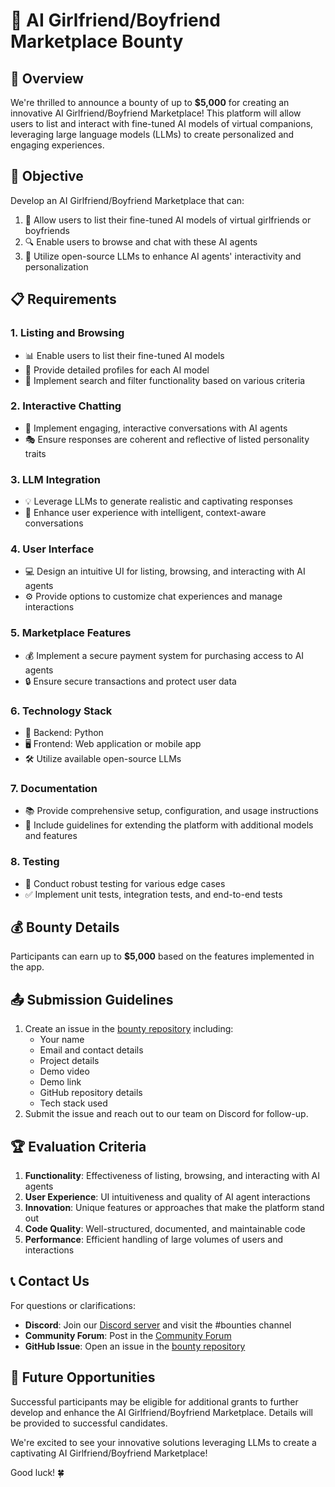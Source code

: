 # 💖 AI Girlfriend/Boyfriend Marketplace Bounty

## 🌟 Overview

We're thrilled to announce a bounty of up to **$5,000** for creating an innovative AI Girlfriend/Boyfriend Marketplace! This platform will allow users to list and interact with fine-tuned AI models of virtual companions, leveraging large language models (LLMs) to create personalized and engaging experiences.

## 🎯 Objective

Develop an AI Girlfriend/Boyfriend Marketplace that can:

1. 📝 Allow users to list their fine-tuned AI models of virtual girlfriends or boyfriends
2. 🔍 Enable users to browse and chat with these AI agents
3. 🧠 Utilize open-source LLMs to enhance AI agents' interactivity and personalization

## 📋 Requirements

### 1. Listing and Browsing

- 📊 Enable users to list their fine-tuned AI models
- 👤 Provide detailed profiles for each AI model
- 🔎 Implement search and filter functionality based on various criteria

### 2. Interactive Chatting

- 💬 Implement engaging, interactive conversations with AI agents
- 🎭 Ensure responses are coherent and reflective of listed personality traits

### 3. LLM Integration

- 💡 Leverage LLMs to generate realistic and captivating responses
- 🌈 Enhance user experience with intelligent, context-aware conversations

### 4. User Interface

- 💻 Design an intuitive UI for listing, browsing, and interacting with AI agents
- ⚙️ Provide options to customize chat experiences and manage interactions

### 5. Marketplace Features

- 💰 Implement a secure payment system for purchasing access to AI agents
- 🔒 Ensure secure transactions and protect user data

### 6. Technology Stack

- 🐍 Backend: Python
- 🖥️ Frontend: Web application or mobile app
- 🛠️ Utilize available open-source LLMs

### 7. Documentation

- 📚 Provide comprehensive setup, configuration, and usage instructions
- 📝 Include guidelines for extending the platform with additional models and features

### 8. Testing

- 🧪 Conduct robust testing for various edge cases
- ✅ Implement unit tests, integration tests, and end-to-end tests

## 💰 Bounty Details

Participants can earn up to **$5,000** based on the features implemented in the app.

## 📤 Submission Guidelines

1. Create an issue in the [bounty repository](https://github.com/spheronfdn/sos-ai-bounty) including:
   - Your name
   - Email and contact details
   - Project details
   - Demo video
   - Demo link
   - GitHub repository details
   - Tech stack used
2. Submit the issue and reach out to our team on Discord for follow-up.

## 🏆 Evaluation Criteria

1. **Functionality**: Effectiveness of listing, browsing, and interacting with AI agents
2. **User Experience**: UI intuitiveness and quality of AI agent interactions
3. **Innovation**: Unique features or approaches that make the platform stand out
4. **Code Quality**: Well-structured, documented, and maintainable code
5. **Performance**: Efficient handling of large volumes of users and interactions

## 📞 Contact Us

For questions or clarifications:

- **Discord**: Join our [Discord server](https://sphn.wiki/discord) and visit the #bounties channel
- **Community Forum**: Post in the [Community Forum](https://community.spheron.network/)
- **GitHub Issue**: Open an issue in the [bounty repository](https://github.com/spheronfdn/sos-ai-bounty/issues)

## 🚀 Future Opportunities

Successful participants may be eligible for additional grants to further develop and enhance the AI Girlfriend/Boyfriend Marketplace. Details will be provided to successful candidates.

We're excited to see your innovative solutions leveraging LLMs to create a captivating AI Girlfriend/Boyfriend Marketplace!

Good luck! 🍀
